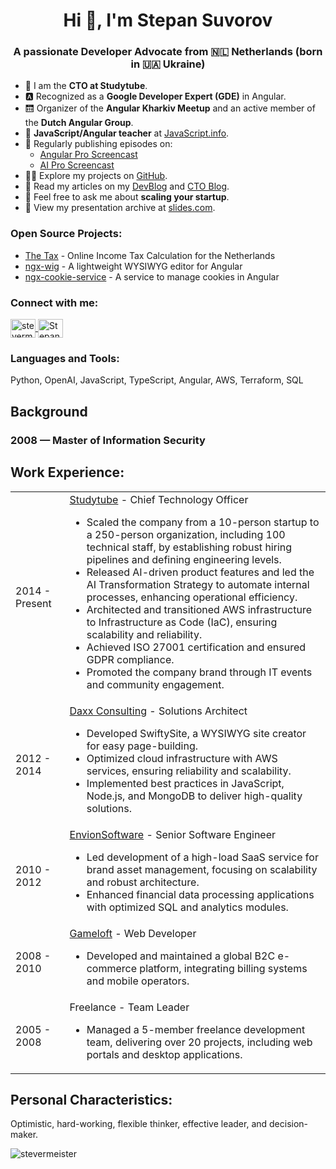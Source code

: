 <h1 align="center">Hi 👋, I'm Stepan Suvorov</h1>
<h3 align="center">A passionate Developer Advocate from 🇳🇱 Netherlands (born in 🇺🇦 Ukraine)</h3>

- 🐝 I am the **CTO at Studytube**.  
- 🅰️ Recognized as a **Google Developer Expert (GDE)** in Angular.  
- 🛗 Organizer of the **Angular Kharkiv Meetup** and an active member of the **Dutch Angular Group**.  
- 🌱 **JavaScript/Angular teacher** at [JavaScript.info](https://javascript.info).  
- 🎥 Regularly publishing episodes on:  
  - [Angular Pro Screencast](https://www.youtube.com/@AngularPro)  
  - [AI Pro Screencast](https://www.youtube.com/@aiproai)  
- 👨‍💻 Explore my projects on [GitHub](https://github.com/stevermeister).  
- 📝 Read my articles on my [DevBlog](https://blog.stepansuvorov.com) and [CTO Blog](https://ctoiam.com).  
- 💬 Feel free to ask me about **scaling your startup**.  
- 🎤 View my presentation archive at [slides.com](https://stepan.js.org/slides.com).

### Open Source Projects:
- [The Tax](https://thetax.nl) - Online Income Tax Calculation for the Netherlands  
- [ngx-wig](https://github.com/stevermeister/ngx-wig) - A lightweight WYSIWYG editor for Angular  
- [ngx-cookie-service](https://github.com/stevermeister/ngx-cookie-service) - A service to manage cookies in Angular  

<h3 align="left">Connect with me:</h3>
<p align="left">
<a href="https://twitter.com/stevermeister" target="_blank">
  <img align="center" src="https://cdn.jsdelivr.net/npm/simple-icons@3.0.1/icons/twitter.svg" alt="stevermeister Twitter" height="30" width="40" />
</a>
<a href="https://www.linkedin.com/in/stepansuvorov" target="_blank">
  <img align="center" src="https://cdn.jsdelivr.net/npm/simple-icons@3.0.1/icons/linkedin.svg" alt="Stepan Suvorov LinkedIn" height="30" width="40" />
</a>
</p>

### Languages and Tools:
Python, OpenAI, JavaScript, TypeScript, Angular, AWS, Terraform, SQL  
 

## Background

### 2008 — Master of Information Security
  
## Work Experience:

<table>
  <tr>
    <td>2014 - Present</td>
    <td><a href="https://www.studytube.nl/">Studytube</a> - Chief Technology Officer  
      <ul>
        <li>Scaled the company from a 10-person startup to a 250-person organization, including 100 technical staff, by establishing robust hiring pipelines and defining engineering levels.</li>
        <li>Released AI-driven product features and led the AI Transformation Strategy to automate internal processes, enhancing operational efficiency.</li>
        <li>Architected and transitioned AWS infrastructure to Infrastructure as Code (IaC), ensuring scalability and reliability.</li>
        <li>Achieved ISO 27001 certification and ensured GDPR compliance.</li>
        <li>Promoted the company brand through IT events and community engagement.</li>
      </ul>
    </td>
  </tr>
  <tr>
    <td>2012 - 2014</td>
    <td><a href="http://www.daxx.com/">Daxx Consulting</a> - Solutions Architect  
      <ul>
        <li>Developed SwiftySite, a WYSIWYG site creator for easy page-building.</li>
        <li>Optimized cloud infrastructure with AWS services, ensuring reliability and scalability.</li>
        <li>Implemented best practices in JavaScript, Node.js, and MongoDB to deliver high-quality solutions.</li>
      </ul>
    </td>
  </tr>
  <tr>
    <td>2010 - 2012</td>
    <td><a href="http://envionsoftware.com/">EnvionSoftware</a> - Senior Software Engineer  
      <ul>
        <li>Led development of a high-load SaaS service for brand asset management, focusing on scalability and robust architecture.</li>
        <li>Enhanced financial data processing applications with optimized SQL and analytics modules.</li>
      </ul>
    </td>
  </tr>
  <tr>
    <td>2008 - 2010</td>
    <td><a href="http://www.gameloft.com/">Gameloft</a> - Web Developer  
      <ul>
        <li>Developed and maintained a global B2C e-commerce platform, integrating billing systems and mobile operators.</li>
      </ul>
    </td>
  </tr>
  <tr>
    <td>2005 - 2008</td>
    <td>Freelance - Team Leader  
      <ul>
        <li>Managed a 5-member freelance development team, delivering over 20 projects, including web portals and desktop applications.</li>
      </ul>
    </td>
  </tr>
</table>

## Personal Characteristics:
Optimistic, hard-working, flexible thinker, effective leader, and decision-maker.  

  

<p align="left"><img alt="stevermeister"
                     src="https://komarev.com/ghpvc/?username=stevermeiser&label=Profile%20views&color=0e75b6&style=flat"/></p>
